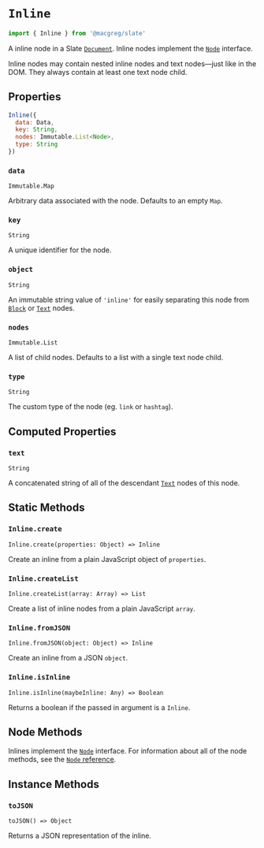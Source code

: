 # `Inline`

```js
import { Inline } from '@macgreg/slate'
```

A inline node in a Slate [`Document`](./document.md). Inline nodes implement the [`Node`](./node.md) interface.

Inline nodes may contain nested inline nodes and text nodes—just like in the DOM. They always contain at least one text node child.

## Properties

```js
Inline({
  data: Data,
  key: String,
  nodes: Immutable.List<Node>,
  type: String
})
```

### `data`

`Immutable.Map`

Arbitrary data associated with the node. Defaults to an empty `Map`.

### `key`

`String`

A unique identifier for the node.

### `object`

`String`

An immutable string value of `'inline'` for easily separating this node from [`Block`](./block.md) or [`Text`](./text.md) nodes.

### `nodes`

`Immutable.List`

A list of child nodes. Defaults to a list with a single text node child.

### `type`

`String`

The custom type of the node (eg. `link` or `hashtag`).

## Computed Properties

### `text`

`String`

A concatenated string of all of the descendant [`Text`](./text.md) nodes of this node.

## Static Methods

### `Inline.create`

`Inline.create(properties: Object) => Inline`

Create an inline from a plain JavaScript object of `properties`.

### `Inline.createList`

`Inline.createList(array: Array) => List`

Create a list of inline nodes from a plain JavaScript `array`.

### `Inline.fromJSON`

`Inline.fromJSON(object: Object) => Inline`

Create an inline from a JSON `object`.

### `Inline.isInline`

`Inline.isInline(maybeInline: Any) => Boolean`

Returns a boolean if the passed in argument is a `Inline`.

## Node Methods

Inlines implement the [`Node`](./node.md) interface. For information about all of the node methods, see the [`Node` reference](./node.md).

## Instance Methods

### `toJSON`

`toJSON() => Object`

Returns a JSON representation of the inline.

